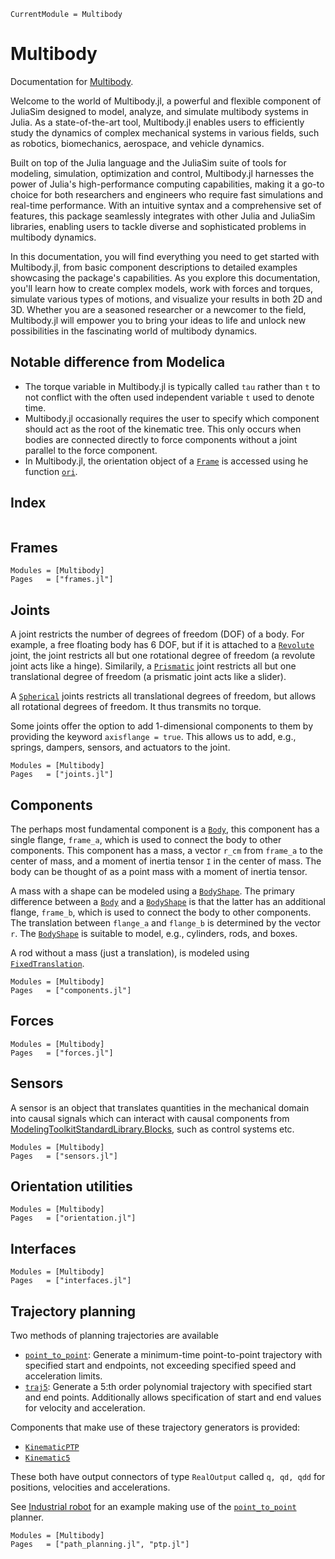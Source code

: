 ```@meta
CurrentModule = Multibody
```

# Multibody

Documentation for [Multibody](https://github.com/YingboMa/Multibody.jl).


Welcome to the world of Multibody.jl, a powerful and flexible component of JuliaSim designed to model, analyze, and simulate multibody systems in Julia. As a state-of-the-art tool, Multibody.jl enables users to efficiently study the dynamics of complex mechanical systems in various fields, such as robotics, biomechanics, aerospace, and vehicle dynamics.

Built on top of the Julia language and the JuliaSim suite of tools for modeling, simulation, optimization and control, Multibody.jl harnesses the power of Julia's high-performance computing capabilities, making it a go-to choice for both researchers and engineers who require fast simulations and real-time performance. With an intuitive syntax and a comprehensive set of features, this package seamlessly integrates with other Julia and JuliaSim libraries, enabling users to tackle diverse and sophisticated problems in multibody dynamics.

In this documentation, you will find everything you need to get started with Multibody.jl, from basic component descriptions to detailed examples showcasing the package's capabilities. As you explore this documentation, you'll learn how to create complex models, work with forces and torques, simulate various types of motions, and visualize your results in both 2D and 3D. Whether you are a seasoned researcher or a newcomer to the field, Multibody.jl will empower you to bring your ideas to life and unlock new possibilities in the fascinating world of multibody dynamics.




## Notable difference from Modelica

- The torque variable in Multibody.jl is typically called `tau` rather than `t` to not conflict with the often used independent variable `t` used to denote time.
- Multibody.jl occasionally requires the user to specify which component should act as the root of the kinematic tree. This only occurs when bodies are connected directly to force components without a joint parallel to the force component.
- In Multibody.jl, the orientation object of a [`Frame`](@ref) is accessed using he function [`ori`](@ref).



## Index
```@index
```


## Frames
```@autodocs
Modules = [Multibody]
Pages   = ["frames.jl"]
```

## Joints

A joint restricts the number of degrees of freedom (DOF) of a body. For example, a free floating body has 6 DOF, but if it is attached to a [`Revolute`](@ref) joint, the joint restricts all but one rotational degree of freedom (a revolute joint acts like a hinge). Similarily, a [`Prismatic`](@ref) joint restricts all but one translational degree of freedom (a prismatic joint acts like a slider).

A [`Spherical`](@ref) joints restricts all translational degrees of freedom, but allows all rotational degrees of freedom. It thus transmits no torque.

Some joints offer the option to add 1-dimensional components to them by providing the keyword `axisflange = true`. This allows us to add, e.g., springs, dampers, sensors, and actuators to the joint.

```@autodocs
Modules = [Multibody]
Pages   = ["joints.jl"]
```

## Components

The perhaps most fundamental component is a [`Body`](@ref), this component has a single flange, `frame_a`, which is used to connect the body to other components. This component has a mass, a vector `r_cm` from `frame_a` to the center of mass, and a moment of inertia tensor `I` in the center of mass. The body can be thought of as a point mass with a moment of inertia tensor.

A mass with a shape can be modeled using a [`BodyShape`](@ref). The primary difference between a [`Body`](@ref) and a [`BodyShape`](@ref) is that the latter has an additional flange, `frame_b`, which is used to connect the body to other components. The translation between `flange_a` and `flange_b` is determined by the vector `r`. The [`BodyShape`](@ref) is suitable to model, e.g., cylinders, rods, and boxes.

A rod without a mass (just a translation), is modeled using [`FixedTranslation`](@ref).




```@autodocs
Modules = [Multibody]
Pages   = ["components.jl"]
```

## Forces
```@autodocs
Modules = [Multibody]
Pages   = ["forces.jl"]
```

## Sensors
A sensor is an object that translates quantities in the mechanical domain into causal signals which can interact with causal components from [ModelingToolkitStandardLibrary.Blocks](https://docs.sciml.ai/ModelingToolkitStandardLibrary/stable/API/blocks/), such as control systems etc.

```@autodocs
Modules = [Multibody]
Pages   = ["sensors.jl"]
```

## Orientation utilities
```@autodocs
Modules = [Multibody]
Pages   = ["orientation.jl"]
```

## Interfaces
```@autodocs
Modules = [Multibody]
Pages   = ["interfaces.jl"]
```

## Trajectory planning
Two methods of planning trajectories are available
- [`point_to_point`](@ref): Generate a minimum-time point-to-point trajectory with specified start and endpoints, not exceeding specified speed and acceleration limits.
- [`traj5`](@ref): Generate a 5:th order polynomial trajectory with specified start and end points. Additionally allows specification of start and end values for velocity and acceleration.

Components that make use of these trajectory generators is provided:
- [`KinematicPTP`](@ref)
- [`Kinematic5`](@ref)

These both have output connectors of type `RealOutput` called `q, qd, qdd` for positions, velocities and accelerations.

See [Industrial robot](@ref) for an example making use of the [`point_to_point`](@ref) planner.

```@autodocs
Modules = [Multibody]
Pages   = ["path_planning.jl", "ptp.jl"]
```